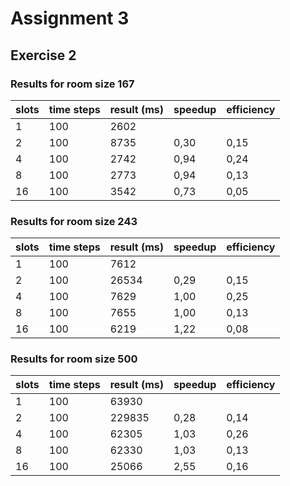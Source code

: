 # Assignment 3

## Exercise 2

### Results for room size 167

| slots | time steps | result (ms) | speedup | efficiency |
|-------|------------|-------------| ------- | ---------- |
| 1     | 100        | 2602        |         |            |
| 2     | 100        | 8735        | 0,30    | 0,15       |
| 4     | 100        | 2742        | 0,94    | 0,24       |
| 8     | 100        | 2773        | 0,94    | 0,13       |
| 16    | 100        | 3542        | 0,73    | 0,05       |

### Results for room size 243

| slots | time steps | result (ms) | speedup | efficiency |
|-------|------------|-------------| ------- | ---------- |
| 1     | 100        | 7612        |         |            |
| 2     | 100        | 26534       | 0,29    | 0,15       |
| 4     | 100        | 7629        | 1,00    | 0,25       |
| 8     | 100        | 7655        | 1,00    | 0,13       |
| 16    | 100        | 6219        | 1,22    | 0,08       |


### Results for room size 500

| slots | time steps | result (ms) | speedup | efficiency |
|-------|------------|-------------| ------- | ---------- |
| 1     | 100        | 63930       |         |            |
| 2     | 100        | 229835      | 0,28    | 0,14       |
| 4     | 100        | 62305       | 1,03    | 0,26       |
| 8     | 100        | 62330       | 1,03    | 0,13       |
| 16    | 100        | 25066       | 2,55    | 0,16       |
